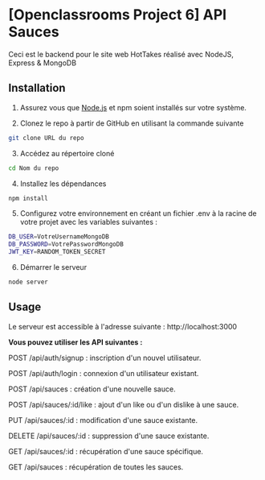 # [Openclassrooms Project 6] API Sauces

Ceci est le backend pour le site web HotTakes réalisé avec NodeJS, Express & MongoDB

## Installation

1. Assurez vous que [Node.js](https://nodejs.org/en) et npm soient installés sur votre système.

2. Clonez le repo à partir de GitHub en utilisant la commande suivante

```bash
git clone URL du repo
```

3. Accédez au répertoire cloné

```bash
cd Nom du repo
```

4. Installez les dépendances

```bash
npm install
```

5. Configurez votre environnement en créant un fichier .env à la racine de votre projet avec les variables suivantes :

```bash
DB_USER=VotreUsernameMongoDB
DB_PASSWORD=VotrePasswordMongoDB
JWT_KEY=RANDOM_TOKEN_SECRET
```

6. Démarrer le serveur

```bash
node server
```

## Usage

Le serveur est accessible à l'adresse suivante : http://localhost:3000

**Vous pouvez utiliser les API suivantes :**

POST /api/auth/signup : inscription d'un nouvel utilisateur.

POST /api/auth/login : connexion d'un utilisateur existant.

POST /api/sauces : création d'une nouvelle sauce.

POST /api/sauces/:id/like : ajout d'un like ou d'un dislike à une sauce.

PUT /api/sauces/:id : modification d'une sauce existante.

DELETE /api/sauces/:id : suppression d'une sauce existante.

GET /api/sauces/:id : récupération d'une sauce spécifique.

GET /api/sauces : récupération de toutes les sauces.

